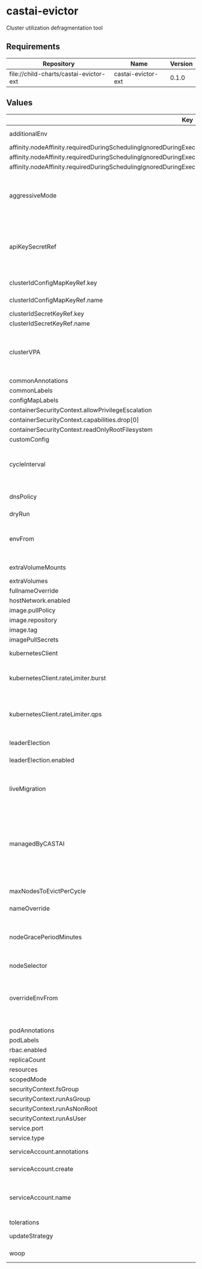 # castai-evictor

Cluster utilization defragmentation tool

## Requirements

| Repository | Name | Version |
|------------|------|---------|
| file://child-charts/castai-evictor-ext | castai-evictor-ext | 0.1.0 |

## Values

| Key | Type | Default | Description |
|-----|------|---------|-------------|
| additionalEnv | object | `{}` | Used to set any additional environment variables. |
| affinity.nodeAffinity.requiredDuringSchedulingIgnoredDuringExecution.nodeSelectorTerms[0].matchExpressions[0].key | string | `"kubernetes.io/os"` |  |
| affinity.nodeAffinity.requiredDuringSchedulingIgnoredDuringExecution.nodeSelectorTerms[0].matchExpressions[0].operator | string | `"NotIn"` |  |
| affinity.nodeAffinity.requiredDuringSchedulingIgnoredDuringExecution.nodeSelectorTerms[0].matchExpressions[0].values[0] | string | `"windows"` |  |
| aggressiveMode | bool | `false` | Specifies whether the Evictor can behave as aggressive if true, evictor will start considering single replica pods as long as they can be scheduled somewhere else. |
| apiKeySecretRef | string | `""` | Name of secret with Token to be used for authorizing evictor access to the API apiKey and apiKeySecretRef are mutually exclusive The referenced secret must provide the token in .data["API_KEY"]. |
| clusterIdConfigMapKeyRef.key | string | `"CLUSTER_ID"` | key of the cluster id value in the config map |
| clusterIdConfigMapKeyRef.name | string | `""` | name and of the config map with cluster id |
| clusterIdSecretKeyRef.key | string | `"CLUSTER_ID"` |  |
| clusterIdSecretKeyRef.name | string | `""` |  |
| clusterVPA | object | `{"enabled":true,"pollPeriodSeconds":300,"repository":"registry.k8s.io/cpa/cpvpa","resources":{},"version":"v0.8.4"}` | Cluster proportional vertical autoscaler for the evictor deployment https://github.com/kubernetes-sigs/cluster-proportional-vertical-autoscaler. |
| commonAnnotations | object | `{}` |  |
| commonLabels | object | `{}` | Labels to add to all resources. |
| configMapLabels | object | `{}` |  |
| containerSecurityContext.allowPrivilegeEscalation | bool | `false` |  |
| containerSecurityContext.capabilities.drop[0] | string | `"ALL"` |  |
| containerSecurityContext.readOnlyRootFilesystem | bool | `true` |  |
| customConfig | object | `{}` |  |
| cycleInterval | string | `"1m"` | Specifies the interval between eviction cycles. This property can be used to lower or raise the frequency of the evictor's find-and-drain operations. |
| dnsPolicy | string | `""` | DNS Policy Override - Needed when using some custom CNI's. |
| dryRun | bool | `false` |  |
| envFrom | list | `[]` | Additional environment sources for the evictor container. Accepts a list of `configMapRef` or `secretRef` entries, following the standard `envFrom` format. |
| extraVolumeMounts | list | `[]` | Used to set additional volume mounts. |
| extraVolumes | list | `[]` | Used to set additional volumes. |
| fullnameOverride | string | `"castai-evictor"` |  |
| hostNetwork.enabled | bool | `false` | Enable host networking. |
| image.pullPolicy | string | `"IfNotPresent"` |  |
| image.repository | string | `"us-docker.pkg.dev/castai-hub/library/evictor"` |  |
| image.tag | string | `""` |  |
| imagePullSecrets | list | `[]` |  |
| kubernetesClient | object | `{"rateLimiter":{"burst":200,"qps":100}}` | Specifies Kubernetes client settings. |
| kubernetesClient.rateLimiter.burst | int | `200` | Burst controls the maximum queries per second that the client is allowed to issue in a short burst. |
| kubernetesClient.rateLimiter.qps | int | `100` | QPS or queries per second. Controls how many queries per second the client should be allowed to issue, not accounting for bursts. |
| leaderElection | object | `{"enabled":true}` | Specifies leader election parameters. |
| leaderElection.enabled | bool | `true` | Whether to enable leader election. |
| liveMigration | object | `{"enabled":true,"useK8sClientCache":true}` | Specifies LIVE migration settings. This options assumes that the CAST AI LIVE components are already installed in the cluster. |
| managedByCASTAI | bool | `true` | Specifies whether the Evictor was installed using mothership and is automatically updated by CAST AI. Alternative scenarios are, when CAST AI is not managing charts, and customers' are install them with Argo CD/Terraform or something else. |
| maxNodesToEvictPerCycle | int | `20` | Specifies the max nodes evictor can evict in a single cycle. |
| nameOverride | string | `""` |  |
| nodeGracePeriodMinutes | int | `5` | Specifies the grace period after a node is created before it is considered for eviction The number of minutes a node must exist before it will be considered. |
| nodeSelector | object | `{}` |  |
| overrideEnvFrom | bool | `false` | If set to true, completely overrides the default `envFrom` section for the evictor container. When false (default), values provided here will be appended to the chart's defaults. |
| podAnnotations | object | `{}` |  |
| podLabels | object | `{}` |  |
| rbac.enabled | bool | `true` |  |
| replicaCount | int | `1` |  |
| resources | object | `{}` |  |
| scopedMode | bool | `false` |  |
| securityContext.fsGroup | int | `1004` |  |
| securityContext.runAsGroup | int | `1004` |  |
| securityContext.runAsNonRoot | bool | `true` |  |
| securityContext.runAsUser | int | `1004` |  |
| service.port | int | `8080` |  |
| service.type | string | `"ClusterIP"` |  |
| serviceAccount.annotations | object | `{}` | Annotations to add to the service account. |
| serviceAccount.create | bool | `true` | Specifies whether a service account should be created. |
| serviceAccount.name | string | `""` | The name of the service account to use. If not set and create is true, a name is generated using the fullname template. |
| tolerations | list | `[]` |  |
| updateStrategy | object | `{"type":"Recreate"}` | Controls `deployment.spec.strategy` field. |
| woop | object | `{"enabled":true,"useK8sClientCache":true}` | Specifies settings for working with WOOP recommendations. |